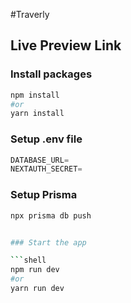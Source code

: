 #Traverly
## Live Preview Link


### Install packages

```bash
npm install
#or
yarn install
```

### Setup .env file

```js
DATABASE_URL=
NEXTAUTH_SECRET=

```

### Setup Prisma

````bash
npx prisma db push


### Start the app

```shell
npm run dev
#or
yarn run dev
````
